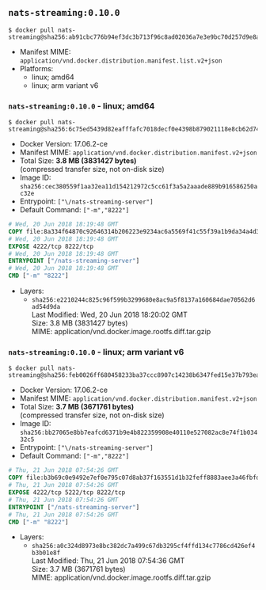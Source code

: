 ## `nats-streaming:0.10.0`

```console
$ docker pull nats-streaming@sha256:ab91cbc776b94ef3dc3b713f96c8ad02036a7e3e9bc70d257d9e8a87a99eaabf
```

-	Manifest MIME: `application/vnd.docker.distribution.manifest.list.v2+json`
-	Platforms:
	-	linux; amd64
	-	linux; arm variant v6

### `nats-streaming:0.10.0` - linux; amd64

```console
$ docker pull nats-streaming@sha256:6c75ed5439d82eafffafc7018decf0e4398b879021118e8cb62d742bde70652a
```

-	Docker Version: 17.06.2-ce
-	Manifest MIME: `application/vnd.docker.distribution.manifest.v2+json`
-	Total Size: **3.8 MB (3831427 bytes)**  
	(compressed transfer size, not on-disk size)
-	Image ID: `sha256:cec380559f1aa32ea11d154212972c5cc61f3a5a2aaade889b916586250ac32e`
-	Entrypoint: `["\/nats-streaming-server"]`
-	Default Command: `["-m","8222"]`

```dockerfile
# Wed, 20 Jun 2018 18:19:48 GMT
COPY file:8a334f64870c92646314b206223e9234ac6a5569f41c55f39a1b9da34a4d3f9f in /nats-streaming-server 
# Wed, 20 Jun 2018 18:19:48 GMT
EXPOSE 4222/tcp 8222/tcp
# Wed, 20 Jun 2018 18:19:48 GMT
ENTRYPOINT ["/nats-streaming-server"]
# Wed, 20 Jun 2018 18:19:48 GMT
CMD ["-m" "8222"]
```

-	Layers:
	-	`sha256:e2210244c825c96f599b3299680e8ac9a5f8137a160684dae70562d6ad54d9da`  
		Last Modified: Wed, 20 Jun 2018 18:20:02 GMT  
		Size: 3.8 MB (3831427 bytes)  
		MIME: application/vnd.docker.image.rootfs.diff.tar.gzip

### `nats-streaming:0.10.0` - linux; arm variant v6

```console
$ docker pull nats-streaming@sha256:feb0026ff680458233ba37ccc8907c14238b6347fed15e37b793eaaed08edb00
```

-	Docker Version: 17.06.2-ce
-	Manifest MIME: `application/vnd.docker.distribution.manifest.v2+json`
-	Total Size: **3.7 MB (3671761 bytes)**  
	(compressed transfer size, not on-disk size)
-	Image ID: `sha256:bb27065e8bb7eafcd6371b9e4b822359908e40110e527082ac8e74f1b03432c5`
-	Entrypoint: `["\/nats-streaming-server"]`
-	Default Command: `["-m","8222"]`

```dockerfile
# Thu, 21 Jun 2018 07:54:26 GMT
COPY file:b3b69c0e9492e7ef0e795c07d8ab37f163551d1b32feff8883aee3a46fbfdf6b in /nats-streaming-server 
# Thu, 21 Jun 2018 07:54:26 GMT
EXPOSE 4222/tcp 5222/tcp 8222/tcp
# Thu, 21 Jun 2018 07:54:26 GMT
ENTRYPOINT ["/nats-streaming-server"]
# Thu, 21 Jun 2018 07:54:26 GMT
CMD ["-m" "8222"]
```

-	Layers:
	-	`sha256:a0c324d8973e8bc382dc7a499c67db3295cf4ffd134c7786cd426ef4b3b01e8f`  
		Last Modified: Thu, 21 Jun 2018 07:54:36 GMT  
		Size: 3.7 MB (3671761 bytes)  
		MIME: application/vnd.docker.image.rootfs.diff.tar.gzip
